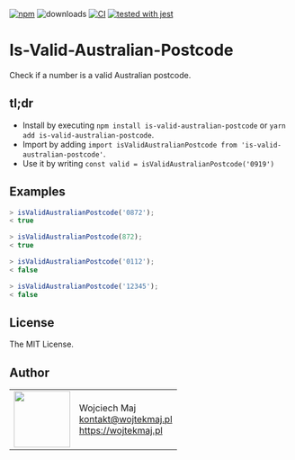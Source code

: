 [![npm](https://img.shields.io/npm/v/is-valid-australian-postcode.svg)](https://www.npmjs.com/package/is-valid-australian-postcode) ![downloads](https://img.shields.io/npm/dt/is-valid-australian-postcode.svg) [![CI](https://github.com/DemystData/is-valid-australian-postcode/workflows/CI/badge.svg)](https://github.com/DemystData/is-valid-australian-postcode/actions) [![tested with jest](https://img.shields.io/badge/tested_with-jest-99424f.svg)](https://github.com/facebook/jest)

# Is-Valid-Australian-Postcode

Check if a number is a valid Australian postcode.

## tl;dr

- Install by executing `npm install is-valid-australian-postcode` or `yarn add is-valid-australian-postcode`.
- Import by adding `import isValidAustralianPostcode from 'is-valid-australian-postcode'`.
- Use it by writing `const valid = isValidAustralianPostcode('0919')`

## Examples

```js
> isValidAustralianPostcode('0872');
< true

> isValidAustralianPostcode(872);
< true

> isValidAustralianPostcode('0112');
< false

> isValidAustralianPostcode('12345');
< false
```

## License

The MIT License.

## Author

<table>
  <tr>
    <td>
      <img src="https://github.com/wojtekmaj.png?s=100" width="100">
    </td>
    <td>
      Wojciech Maj<br />
      <a href="mailto:kontakt@wojtekmaj.pl">kontakt@wojtekmaj.pl</a><br />
      <a href="https://wojtekmaj.pl">https://wojtekmaj.pl</a>
    </td>
  </tr>
</table>
